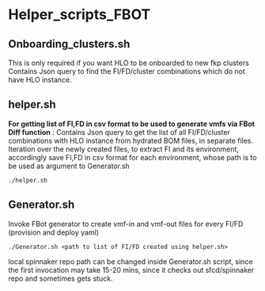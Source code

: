 # Helper_scripts_FBOT
## Onboarding_clusters.sh
  This is only required if you want HLO to be onboarded to new fkp clusters
  Contains Json query to find the FI/FD/cluster combinations which do not have HLO instance.

## helper.sh
  **For getting list of FI,FD in csv format to be used to generate vmfs via FBot**
  **Diff function** : Contains Json query to get the list of all FI/FD/cluster combinations with HLO instance from hydrated BOM files, in separate files.
  Iteration over the newly created files, to extract FI and its environment, accordingly save FI,FD in csv format for each environment, whose path is to be used as argument to Generator.sh
  ```
  ./helper.sh
  ```
  
## Generator.sh
  Invoke FBot generator to create vmf-in and vmf-out files for every FI/FD (provision and deploy yaml)
   ```
   ./Generator.sh <path to list of FI/FD created using helper.sh>
   ```
   local spinnaker repo path can be changed inside Generator.sh script, since the first invocation may take 15-20 mins, since it checks out sfcd/spinnaker repo and sometimes gets stuck.

  
